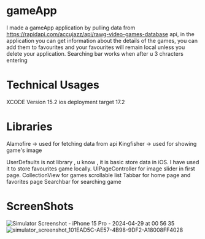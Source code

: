 # gameApp
I made a gameApp application by pulling data from https://rapidapi.com/accujazz/api/rawg-video-games-database api, in the application you can get information about the details of the games, you can add them to favourites and your favourites will remain local unless you delete your application.
Searching bar works when after u 3 chracters entering
# Technical Usages
   XCODE Version  15.2
   ios deployment target 17.2

# Libraries
   Alamofire -> used for fetching data from api
   Kingfisher -> used for showing game's image

UserDefaults is not library , u know , it is basic store data in iOS. I have used it to store favourites game locally.
UIPageController for image slider in first page.
CollectionView for games scrollable list
Tabbar for home page and favorites page
Searchbar for searching game

# ScreenShots
![Simulator Screenshot - iPhone 15 Pro - 2024-04-29 at 00 56 35](https://github.com/bbeceokey/gameApp/assets/158613315/ee2060f7-5df9-43a9-b483-e2577cd80a64)
![simulator_screenshot_101EAD5C-AE57-4B98-9DF2-A18008FF4028](https://github.com/bbeceokey/gameApp/assets/158613315/c6b01fc0-fcfe-404a-9ff3-9014798ef2b3)
